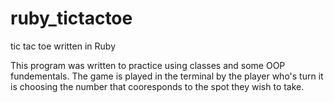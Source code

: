 # ruby_tictactoe
tic tac toe written in Ruby

This program was written to practice using classes and some OOP fundementals. The game is played in the terminal by the player who's turn it is choosing the number that cooresponds to the spot they wish to take.
